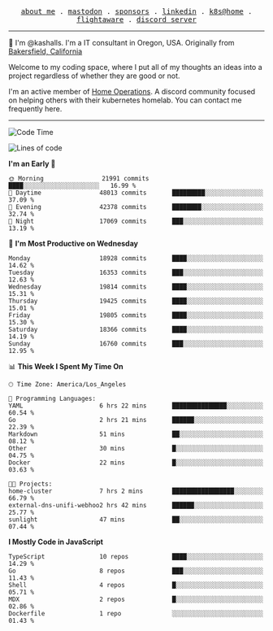 <p align="center">
  <samp>
    <a href="https://jordanjones.org/">about me</a> .
    <a rel="me" href="https://mastodon.social/@kashall">mastodon</a> .
    <a href="https://github.com/sponsors/kashalls">sponsors</a> .
    <a href="https://linkedin.com/in/jordpjones">linkedin</a> .
    <a href="https://github.com/kashalls/home-cluster">k8s@home</a> .
    <a href="https://flightaware.com/adsb/stats/user/kashalls">flightaware</a> .
    <a href="https://discord.gg/V2WrCfqba9">discord server</a>
  </samp>
</p>

----------------------------------------------------------------

:wave: I'm @kashalls. I'm a IT consultant in Oregon, USA. Originally from [Bakersfield, California](https://maps.app.goo.gl/QQMtywTWghpXB6Tu6)

Welcome to my coding space, where I put all of my thoughts an ideas into a project regardless of whether they are good or not.

I'm an active member of [Home Operations](https://discord.gg/home-operations). A discord community focused on helping others with their kubernetes homelab. You can contact me frequently here.

----------------------------------------------------------------
<!--START_SECTION:waka-->
![Code Time](http://img.shields.io/badge/Code%20Time-2%2C234%20hrs%209%20mins-blue)

![Lines of code](https://img.shields.io/badge/From%20Hello%20World%20I%27ve%20Written-13.6%20million%20lines%20of%20code-blue)

**I'm an Early 🐤** 

```text
🌞 Morning                21991 commits       ████░░░░░░░░░░░░░░░░░░░░░   16.99 % 
🌆 Daytime                48013 commits       █████████░░░░░░░░░░░░░░░░   37.09 % 
🌃 Evening                42378 commits       ████████░░░░░░░░░░░░░░░░░   32.74 % 
🌙 Night                  17069 commits       ███░░░░░░░░░░░░░░░░░░░░░░   13.19 % 
```
📅 **I'm Most Productive on Wednesday** 

```text
Monday                   18928 commits       ████░░░░░░░░░░░░░░░░░░░░░   14.62 % 
Tuesday                  16353 commits       ███░░░░░░░░░░░░░░░░░░░░░░   12.63 % 
Wednesday                19814 commits       ████░░░░░░░░░░░░░░░░░░░░░   15.31 % 
Thursday                 19425 commits       ████░░░░░░░░░░░░░░░░░░░░░   15.01 % 
Friday                   19805 commits       ████░░░░░░░░░░░░░░░░░░░░░   15.30 % 
Saturday                 18366 commits       ████░░░░░░░░░░░░░░░░░░░░░   14.19 % 
Sunday                   16760 commits       ███░░░░░░░░░░░░░░░░░░░░░░   12.95 % 
```


📊 **This Week I Spent My Time On** 

```text
🕑︎ Time Zone: America/Los_Angeles

💬 Programming Languages: 
YAML                     6 hrs 22 mins       ███████████████░░░░░░░░░░   60.54 % 
Go                       2 hrs 21 mins       ██████░░░░░░░░░░░░░░░░░░░   22.39 % 
Markdown                 51 mins             ██░░░░░░░░░░░░░░░░░░░░░░░   08.12 % 
Other                    30 mins             █░░░░░░░░░░░░░░░░░░░░░░░░   04.75 % 
Docker                   22 mins             █░░░░░░░░░░░░░░░░░░░░░░░░   03.63 % 

🐱‍💻 Projects: 
home-cluster             7 hrs 2 mins        █████████████████░░░░░░░░   66.79 % 
external-dns-unifi-webhoo2 hrs 42 mins       ██████░░░░░░░░░░░░░░░░░░░   25.77 % 
sunlight                 47 mins             ██░░░░░░░░░░░░░░░░░░░░░░░   07.44 % 
```

**I Mostly Code in JavaScript** 

```text
TypeScript               10 repos            ████░░░░░░░░░░░░░░░░░░░░░   14.29 % 
Go                       8 repos             ███░░░░░░░░░░░░░░░░░░░░░░   11.43 % 
Shell                    4 repos             █░░░░░░░░░░░░░░░░░░░░░░░░   05.71 % 
MDX                      2 repos             █░░░░░░░░░░░░░░░░░░░░░░░░   02.86 % 
Dockerfile               1 repo              ░░░░░░░░░░░░░░░░░░░░░░░░░   01.43 % 
```




<!--END_SECTION:waka-->